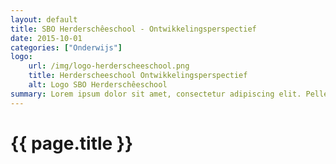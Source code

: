 ```yaml
---
layout: default
title: SBO Herderschêeschool - Ontwikkelingsperspectief
date: 2015-10-01
categories: ["Onderwijs"]
logo:
    url: /img/logo-herderscheeschool.png
    title: Herderscheeschool Ontwikkelingsperspectief
    alt: Logo SBO Herderschêeschool
summary: Lorem ipsum dolor sit amet, consectetur adipiscing elit. Pellentesque vel velit diam. Nunc accumsan, urna in ornare cursus, quam risus dapibus erat, vel efficitur felis magna molestie orci. Pellentesque risus arcu, malesuada ac odio et, tincidunt mattis est. Etiam justo ligula, pulvinar eu convallis eu, semper vitae velit. Nullam at cursus felis. Fusce eget vestibulum turpis, quis pellentesque est. Nunc in volutpat est. Fusce laoreet, mi in suscipit semper, turpis nisl condimentum lorem, quis facilisis erat urna et augue. Vestibulum cursus vestibulum purus, in mattis quam elementum non. Pellentesque lacinia sagittis orci, eget ultricies odio. Ut vitae iaculis felis. Suspendisse potenti. Morbi facilisis ex in dolor accumsan pellentesque. Suspendisse eu elit metus. Nunc tincidunt tortor a nunc vulputate, id commodo magna porta.
---
```

# {{ page.title }}
